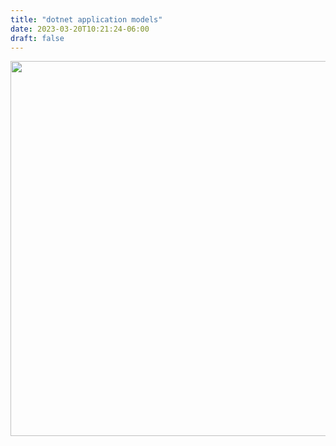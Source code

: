 ```yaml
---
title: "dotnet application models"
date: 2023-03-20T10:21:24-06:00
draft: false
---
```


<img src="/dotnet-application-models.png" height="600" width="800">